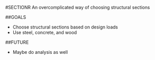 #SECTIONR
An overcomplicated way of choosing structural sections 

##GOALS
- Choose structural sections based on design loads
- Use steel, concrete, and wood

##FUTURE
- Maybe do analysis as well
